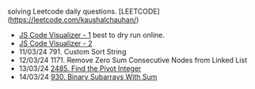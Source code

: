 solving Leetcode daily questions.
[LEETCODE] (https://leetcode.com/kaushalchauhan/)
- [JS Code Visualizer - 1](https://jsviz.klve.nl/#?code=Q) best to dry run online.
- [JS Code Visualizer - 2](https://pythontutor.com/javascript.html#mode=edit) 
- 11/03/24 791. Custom Sort String
- 12/03/24 1171. Remove Zero Sum Consecutive Nodes from Linked List
- 13/03/24 [2485. Find the Pivot Integer](https://leetcode.com/problems/find-the-pivot-integer/description/)
- 14/03/24 [930. Binary Subarrays With Sum](https://leetcode.com/problems/binary-subarrays-with-sum/description)